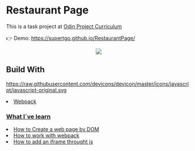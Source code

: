 # Restaurant Page

This is a task project  at <a href = 'https://www.theodinproject.com/'  target='_blank' >Odin Project Curriculum</a>

 👉 Demo: https://supertgo.github.io/RestaurantPage/

<p align="center">
  <img src="/demo/demoHd.gif" />
</p>


## Build With

https://raw.githubusercontent.com/devicons/devicon/master/icons/javascript/javascript-original.svg
<li><a href = 'https://webpack.js.org/'  target='_blank' >Webpack</li>

### What I´ve learn

 <li>How to Create a web page by DOM</li>
 <li>How to work with webpack </li>
 <li>How to add an iframe throught js </li>

